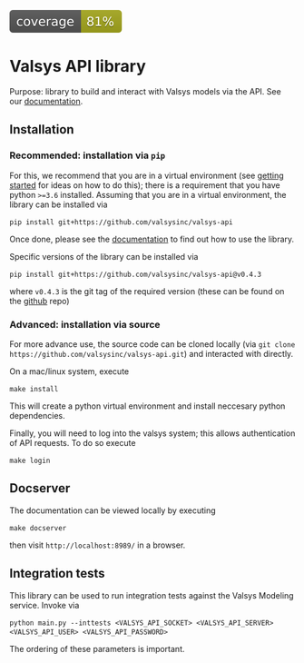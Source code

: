 ![alt text](coverage.svg "Coverage")

# Valsys API library

Purpose: library to build and interact with Valsys models via the API. See our [documentation](https://valsysinc.github.io/valsys-api/).

## Installation
### **Recommended**: installation via `pip`
For this, we recommend that you are in a virtual environment (see [getting started](https://valsysinc.github.io/valsys-api/) for ideas on how to do this); there is a requirement that you have python `>=3.6` installed. Assuming that you are in a virtual environment, the library can be installed via
```
pip install git+https://github.com/valsysinc/valsys-api
```

Once done, please see the [documentation](`https://valsysinc.github.io/valsys-api/`) to find out how to use the library.

Specific versions of the library can be installed via
```
pip install git+https://github.com/valsysinc/valsys-api@v0.4.3
```
where `v0.4.3` is the git tag of the required version (these can be found on the [github](https://github.com/valsysinc/valsys-api/tags) repo)
### **Advanced**: installation via source
For more advance use, the source code can be cloned locally (via `git clone https://github.com/valsysinc/valsys-api.git`) and interacted with directly. 

On a mac/linux system, execute
```
make install
```
This will create a python virtual environment and install neccesary python dependencies.

Finally, you will need to log into the valsys system; this allows authentication of API requests. To do so execute
```
make login
```


## Docserver
The documentation can be viewed locally by executing
```
make docserver
```
then visit `http://localhost:8989/` in a browser.

## Integration tests
This library can be used to run integration tests against the Valsys Modeling service.
Invoke via
```
python main.py --inttests <VALSYS_API_SOCKET> <VALSYS_API_SERVER> <VALSYS_API_USER> <VALSYS_API_PASSWORD>
```
The ordering of these parameters is important.